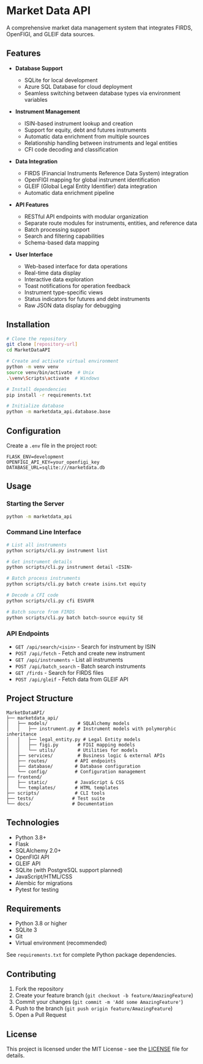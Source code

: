 # Market Data API

A comprehensive market data management system that integrates FIRDS, OpenFIGI, and GLEIF data sources.

## Features

- **Database Support**
  - SQLite for local development
  - Azure SQL Database for cloud deployment
  - Seamless switching between database types via environment variables

- **Instrument Management**
  - ISIN-based instrument lookup and creation
  - Support for equity, debt and futures instruments
  - Automatic data enrichment from multiple sources
  - Relationship handling between instruments and legal entities
  - CFI code decoding and classification

- **Data Integration**
  - FIRDS (Financial Instruments Reference Data System) integration
  - OpenFIGI mapping for global instrument identification
  - GLEIF (Global Legal Entity Identifier) data integration
  - Automatic data enrichment pipeline

- **API Features**
  - RESTful API endpoints with modular organization
  - Separate route modules for instruments, entities, and reference data
  - Batch processing support
  - Search and filtering capabilities
  - Schema-based data mapping

- **User Interface**
  - Web-based interface for data operations
  - Real-time data display
  - Interactive data exploration
  - Toast notifications for operation feedback
  - Instrument type-specific views
  - Status indicators for futures and debt instruments
  - Raw JSON data display for debugging

## Installation

```bash
# Clone the repository
git clone [repository-url]
cd MarketDataAPI

# Create and activate virtual environment
python -m venv venv
source venv/bin/activate  # Unix
.\venv\Scripts\activate  # Windows

# Install dependencies
pip install -r requirements.txt

# Initialize database
python -m marketdata_api.database.base
```

## Configuration

Create a `.env` file in the project root:

```env
FLASK_ENV=development
OPENFIGI_API_KEY=your_openfigi_key
DATABASE_URL=sqlite:///marketdata.db
```

## Usage

### Starting the Server

```bash
python -m marketdata_api
```

### Command Line Interface

```bash
# List all instruments
python scripts/cli.py instrument list

# Get instrument details
python scripts/cli.py instrument detail <ISIN>

# Batch process instruments
python scripts/cli.py batch create isins.txt equity

# Decode a CFI code
python scripts/cli.py cfi ESVUFR

# Batch source from FIRDS
python scripts/cli.py batch batch-source equity SE
```

### API Endpoints

- `GET /api/search/<isin>` - Search for instrument by ISIN
- `POST /api/fetch` - Fetch and create new instrument
- `GET /api/instruments` - List all instruments
- `POST /api/batch_search` - Batch search instruments
- `GET /firds` - Search for FIRDS files
- `POST /api/gleif` - Fetch data from GLEIF API

## Project Structure

```
MarketDataAPI/
├── marketdata_api/
│   ├── models/           # SQLAlchemy models
│   │   ├── instrument.py # Instrument models with polymorphic inheritance
│   │   ├── legal_entity.py # Legal Entity models
│   │   ├── figi.py       # FIGI mapping models
│   │   └── utils/        # Utilities for models
│   ├── services/         # Business logic & external APIs
│   ├── routes/          # API endpoints
│   ├── database/        # Database configuration
│   └── config/          # Configuration management
├── frontend/
│   ├── static/          # JavaScript & CSS
│   └── templates/       # HTML templates
├── scripts/             # CLI tools
├── tests/              # Test suite
└── docs/               # Documentation
```

## Technologies

- Python 3.8+
- Flask
- SQLAlchemy 2.0+
- OpenFIGI API
- GLEIF API
- SQLite (with PostgreSQL support planned)
- JavaScript/HTML/CSS
- Alembic for migrations
- Pytest for testing

## Requirements

- Python 3.8 or higher
- SQLite 3
- Git
- Virtual environment (recommended)

See `requirements.txt` for complete Python package dependencies.

## Contributing

1. Fork the repository
2. Create your feature branch (`git checkout -b feature/AmazingFeature`)
3. Commit your changes (`git commit -m 'Add some AmazingFeature'`)
4. Push to the branch (`git push origin feature/AmazingFeature`)
5. Open a Pull Request

## License

This project is licensed under the MIT License - see the [LICENSE](LICENSE) file for details.
